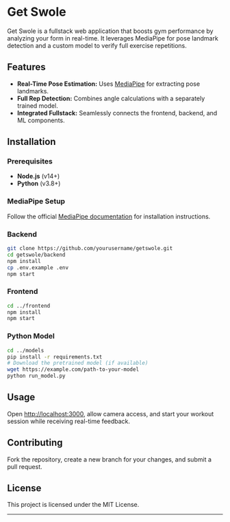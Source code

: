 # Get Swole

Get Swole is a fullstack web application that boosts gym performance by analyzing your form in real-time. It leverages MediaPipe for pose landmark detection and a custom model to verify full exercise repetitions.

## Features

- **Real-Time Pose Estimation:** Uses [MediaPipe](https://github.com/google/mediapipe) for extracting pose landmarks.
- **Full Rep Detection:** Combines angle calculations with a separately trained model.
- **Integrated Fullstack:** Seamlessly connects the frontend, backend, and ML components.

## Installation

### Prerequisites

- **Node.js** (v14+)
- **Python** (v3.8+)

### MediaPipe Setup

Follow the official [MediaPipe documentation](https://google.github.io/mediapipe/) for installation instructions.

### Backend

```bash
git clone https://github.com/yourusername/getswole.git
cd getswole/backend
npm install
cp .env.example .env
npm start
```

### Frontend

```bash
cd ../frontend
npm install
npm start
```

### Python Model

```bash
cd ../models
pip install -r requirements.txt
# Download the pretrained model (if available)
wget https://example.com/path-to-your-model
python run_model.py
```

## Usage

Open [http://localhost:3000](http://localhost:3000), allow camera access, and start your workout session while receiving real-time feedback.

## Contributing

Fork the repository, create a new branch for your changes, and submit a pull request.

## License

This project is licensed under the MIT License.

---

